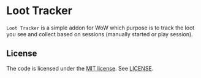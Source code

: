 # Loot Tracker

`Loot Tracker` is a simple addon for WoW which purpose is to track the loot you see and collect based on sessions (manually started or play session).

## License

The code is licensed under the [MIT license](http://choosealicense.com/licenses/mit/). See [LICENSE](LICENSE).